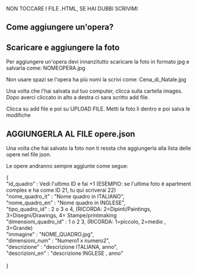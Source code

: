 NON TOCCARE I FILE .HTML, SE HAI DUBBI SCRIVIMI
## Come aggiungere un'opera?
## Scaricare e aggiungere la foto
Per aggiungere un'opera devi innanzitutto scaricare la foto in formato jpg e salvarla come: NOMEOPERA.jpg 

Non usare spazi se l'opera ha più nomi la scrivi come: Cena_di_Natale.jpg

Una volta che l'hai salvata sul tuo computer, clicca sulla cartella images. Dopo averci cliccato in alto a destra ci sara scritto add file.

Clicca su add file e poi su UPLOAD FILE. Metti la foto lì dentro e poi salva le modifiche

## AGGIUNGERLA AL FILE opere.json

Una volta che hai salvato la foto non ti ressta che aggiungerla alla lista delle opere nel file json.

Le opere andranno sempre aggiunte come segue:

{<br>
		"id_quadro" : Vedi l'ultimo ID e fai +1 (ESEMPIO: se l'ultima foto è apartment complex e ha come ID 21,  tu qui scriverai 22) <br>
		"nome_quadro_it" : "Nome quadro in ITALIANO",<br>
		"nome_quadro_en" : "Nome quadro in INGLESE",<br>
		"tipo_quadro_id" : 2 o 3 o 4, (RICORDA: 2=Dipinti/Paintings, 3=Disegni/Drawings, 4= Stampe/printmaking<br>
		"dimensioni_quadro_id" : 1 o 2 3, (RICORDA: 1=piccolo, 2=medio , 3=Grande)<br>
		"immagine" : "NOME_QUADRO.jpg",<br>
		"dimensioni_num" : "Numero1 x numero2",<br>
		"descrizione" : "descrizione ITALIANA, anno",<br>
		"descrizioni_en" : "descrizione INGLESE , anno"<br>
	<br>}


